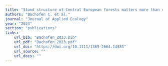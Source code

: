 ```yaml
---
title: "Stand structure of Central European forests matters more than climate for transpiration sensitivity to VPD"
authors: "Bachofen C. et al."
journal: "Journal of Applied Ecology"
year: "2023"
section: "publications"
links:
    url_bib: "Bachofen_2023.bib"
    url_pdf: "Bachofen_2023.pdf"
    url_doi: "https://doi.org/10.1111/1365-2664.14383"
    url_source: ""
    url_docs: ""
---
```

